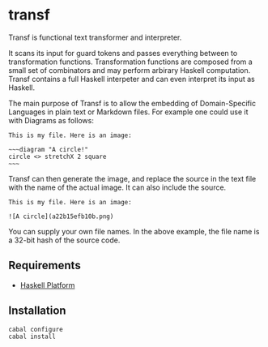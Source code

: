 
# transf

Transf is functional text transformer and interpreter. 

It scans its input for guard tokens and passes everything between to transformation functions. Transformation functions are composed from a small set of combinators and may perform arbirary Haskell computation. Transf contains a full Haskell interpeter and can even interpret its input as Haskell. 

The main purpose of Transf is to allow the embedding of Domain-Specific Languages in plain text or Markdown files. For example one could use it with Diagrams as follows:

    This is my file. Here is an image:

    ~~~diagram "A circle!"
    circle <> stretchX 2 square
    ~~~

Transf can then generate the image, and replace the source in the text file with the name of the actual image. It can also include the source.

    This is my file. Here is an image:
    
    ![A circle](a22b15efb10b.png)

You can supply your own file names. In the above example, the file name is a 32-bit hash of the source code.

## Requirements

* [Haskell Platform](http://www.haskell.org/platform)

## Installation

    cabal configure
    cabal install
